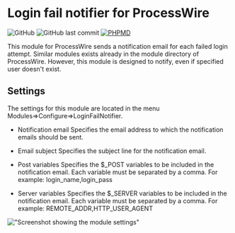# Login fail notifier for ProcessWire

![GitHub](https://img.shields.io/github/license/techcnet/LoginFailNotifier)
![GitHub last commit](https://img.shields.io/github/last-commit/techcnet/LoginFailNotifier)
[![PHPMD](https://github.com/techcnet/LoginFailNotifier/actions/workflows/phpmd.yml/badge.svg)](https://github.com/techcnet/LoginFailNotifier/actions/workflows/phpmd.yml)

This module for ProcessWire sends a notification email for each failed login attempt. Similar modules exists already in the module directory of ProcessWire. However, this module is designed to notify, even if specified user doesn't exist.

## Settings
The settings for this module are located in the menu Modules=>Configure=>LoginFailNotifier.

* Notification email
Specifies the email address to which the notification emails should be sent.

* Email subject
Specifies the subject line for the notification email.

* Post variables
Specifies the $_POST variables to be included in the notification email. Each variable must be separated by a comma. For example: login_name,login_pass

* Server variables
Specifies the $_SERVER variables to be included in the notification email. Each variable must be separated by a comma. For example: REMOTE_ADDR,HTTP_USER_AGENT

!["Screenshot showing the module settings"](https://tech-c.net/site/assets/files/1197/screenshot.jpg)
